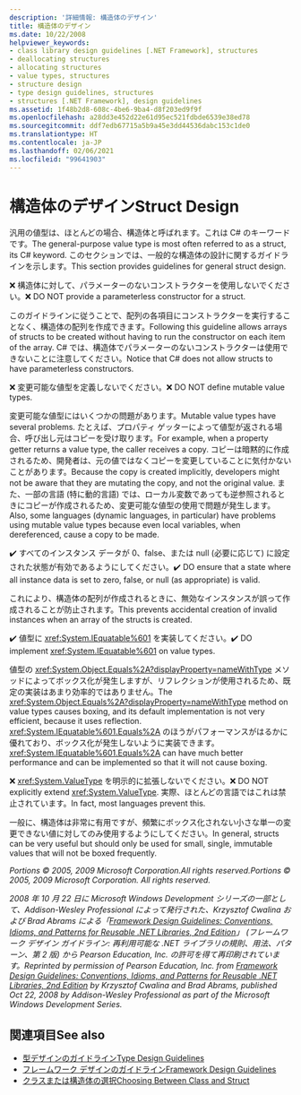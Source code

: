```yaml
---
description: '詳細情報: 構造体のデザイン'
title: 構造体のデザイン
ms.date: 10/22/2008
helpviewer_keywords:
- class library design guidelines [.NET Framework], structures
- deallocating structures
- allocating structures
- value types, structures
- structure design
- type design guidelines, structures
- structures [.NET Framework], design guidelines
ms.assetid: 1f48b2d8-608c-4be6-9ba4-d8f203ed9f9f
ms.openlocfilehash: a28dd3e452d22e61d95ec521fdbde6539e38ed78
ms.sourcegitcommit: ddf7edb67715a5b9a45e3dd44536dabc153c1de0
ms.translationtype: HT
ms.contentlocale: ja-JP
ms.lasthandoff: 02/06/2021
ms.locfileid: "99641903"
---
```

# <a name="struct-design"></a><span data-ttu-id="20608-103">構造体のデザイン</span><span class="sxs-lookup"><span data-stu-id="20608-103">Struct Design</span></span>

<span data-ttu-id="20608-104">汎用の値型は、ほとんどの場合、構造体と呼ばれます。これは C# のキーワードです。</span><span class="sxs-lookup"><span data-stu-id="20608-104">The general-purpose value type is most often referred to as a struct, its C# keyword.</span></span> <span data-ttu-id="20608-105">このセクションでは、一般的な構造体の設計に関するガイドラインを示します。</span><span class="sxs-lookup"><span data-stu-id="20608-105">This section provides guidelines for general struct design.</span></span>

 <span data-ttu-id="20608-106">❌ 構造体に対して、パラメーターのないコンストラクターを使用しないでください。</span><span class="sxs-lookup"><span data-stu-id="20608-106">❌ DO NOT provide a parameterless constructor for a struct.</span></span>

 <span data-ttu-id="20608-107">このガイドラインに従うことで、配列の各項目にコンストラクターを実行することなく、構造体の配列を作成できます。</span><span class="sxs-lookup"><span data-stu-id="20608-107">Following this guideline allows arrays of structs to be created without having to run the constructor on each item of the array.</span></span> <span data-ttu-id="20608-108">C# では、構造体でパラメーターのないコンストラクターは使用できないことに注意してください。</span><span class="sxs-lookup"><span data-stu-id="20608-108">Notice that C# does not allow structs to have parameterless constructors.</span></span>

 <span data-ttu-id="20608-109">❌ 変更可能な値型を定義しないでください。</span><span class="sxs-lookup"><span data-stu-id="20608-109">❌ DO NOT define mutable value types.</span></span>

 <span data-ttu-id="20608-110">変更可能な値型にはいくつかの問題があります。</span><span class="sxs-lookup"><span data-stu-id="20608-110">Mutable value types have several problems.</span></span> <span data-ttu-id="20608-111">たとえば、プロパティ ゲッターによって値型が返される場合、呼び出し元はコピーを受け取ります。</span><span class="sxs-lookup"><span data-stu-id="20608-111">For example, when a property getter returns a value type, the caller receives a copy.</span></span> <span data-ttu-id="20608-112">コピーは暗黙的に作成されるため、開発者は、元の値ではなくコピーを変更していることに気付かないことがあります。</span><span class="sxs-lookup"><span data-stu-id="20608-112">Because the copy is created implicitly, developers might not be aware that they are mutating the copy, and not the original value.</span></span> <span data-ttu-id="20608-113">また、一部の言語 (特に動的言語) では、ローカル変数であっても逆参照されるときにコピーが作成されるため、変更可能な値型の使用で問題が発生します。</span><span class="sxs-lookup"><span data-stu-id="20608-113">Also, some languages (dynamic languages, in particular) have problems using mutable value types because even local variables, when dereferenced, cause a copy to be made.</span></span>

 <span data-ttu-id="20608-114">✔️ すべてのインスタンス データが 0、false、または null (必要に応じて) に設定された状態が有効であるようにしてください。</span><span class="sxs-lookup"><span data-stu-id="20608-114">✔️ DO ensure that a state where all instance data is set to zero, false, or null (as appropriate) is valid.</span></span>

 <span data-ttu-id="20608-115">これにより、構造体の配列が作成されるときに、無効なインスタンスが誤って作成されることが防止されます。</span><span class="sxs-lookup"><span data-stu-id="20608-115">This prevents accidental creation of invalid instances when an array of the structs is created.</span></span>

 <span data-ttu-id="20608-116">✔️ 値型に <xref:System.IEquatable%601> を実装してください。</span><span class="sxs-lookup"><span data-stu-id="20608-116">✔️ DO implement <xref:System.IEquatable%601> on value types.</span></span>

 <span data-ttu-id="20608-117">値型の <xref:System.Object.Equals%2A?displayProperty=nameWithType> メソッドによってボックス化が発生しますが、リフレクションが使用されるため、既定の実装はあまり効率的ではありません。</span><span class="sxs-lookup"><span data-stu-id="20608-117">The <xref:System.Object.Equals%2A?displayProperty=nameWithType> method on value types causes boxing, and its default implementation is not very efficient, because it uses reflection.</span></span> <span data-ttu-id="20608-118"><xref:System.IEquatable%601.Equals%2A> のほうがパフォーマンスがはるかに優れており、ボックス化が発生しないように実装できます。</span><span class="sxs-lookup"><span data-stu-id="20608-118"><xref:System.IEquatable%601.Equals%2A> can have much better performance and can be implemented so that it will not cause boxing.</span></span>

 <span data-ttu-id="20608-119">❌ <xref:System.ValueType> を明示的に拡張しないでください。</span><span class="sxs-lookup"><span data-stu-id="20608-119">❌ DO NOT explicitly extend <xref:System.ValueType>.</span></span> <span data-ttu-id="20608-120">実際、ほとんどの言語ではこれは禁止されています。</span><span class="sxs-lookup"><span data-stu-id="20608-120">In fact, most languages prevent this.</span></span>

 <span data-ttu-id="20608-121">一般に、構造体は非常に有用ですが、頻繁にボックス化されない小さな単一の変更できない値に対してのみ使用するようにしてください。</span><span class="sxs-lookup"><span data-stu-id="20608-121">In general, structs can be very useful but should only be used for small, single, immutable values that will not be boxed frequently.</span></span>

 <span data-ttu-id="20608-122">*Portions © 2005, 2009 Microsoft Corporation.All rights reserved.*</span><span class="sxs-lookup"><span data-stu-id="20608-122">*Portions © 2005, 2009 Microsoft Corporation. All rights reserved.*</span></span>

 <span data-ttu-id="20608-123">*2008 年 10 月 22 日に Microsoft Windows Development シリーズの一部として、Addison-Wesley Professional によって発行された、Krzysztof Cwalina および Brad Abrams による「[Framework Design Guidelines: Conventions, Idioms, and Patterns for Reusable .NET Libraries, 2nd Edition](https://www.informit.com/store/framework-design-guidelines-conventions-idioms-and-9780321545619)」 (フレームワーク デザイン ガイドライン: 再利用可能な .NET ライブラリの規則、用法、パターン、第 2 版) から Pearson Education, Inc. の許可を得て再印刷されています。*</span><span class="sxs-lookup"><span data-stu-id="20608-123">*Reprinted by permission of Pearson Education, Inc. from [Framework Design Guidelines: Conventions, Idioms, and Patterns for Reusable .NET Libraries, 2nd Edition](https://www.informit.com/store/framework-design-guidelines-conventions-idioms-and-9780321545619) by Krzysztof Cwalina and Brad Abrams, published Oct 22, 2008 by Addison-Wesley Professional as part of the Microsoft Windows Development Series.*</span></span>

## <a name="see-also"></a><span data-ttu-id="20608-124">関連項目</span><span class="sxs-lookup"><span data-stu-id="20608-124">See also</span></span>

- [<span data-ttu-id="20608-125">型デザインのガイドライン</span><span class="sxs-lookup"><span data-stu-id="20608-125">Type Design Guidelines</span></span>](type.md)
- [<span data-ttu-id="20608-126">フレームワーク デザインのガイドライン</span><span class="sxs-lookup"><span data-stu-id="20608-126">Framework Design Guidelines</span></span>](index.md)
- [<span data-ttu-id="20608-127">クラスまたは構造体の選択</span><span class="sxs-lookup"><span data-stu-id="20608-127">Choosing Between Class and Struct</span></span>](choosing-between-class-and-struct.md)
